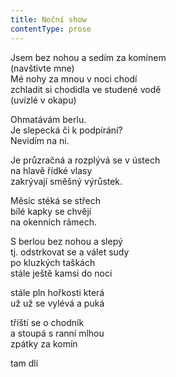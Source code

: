 ```yaml
---
title: Noční show
contentType: prose
---
```


<section>

Jsem bez nohou a sedím za komínem  
(navštivte mne)  
Mé nohy za mnou v noci chodí  
zchladit si chodidla ve studené vodě  
(uvízlé v okapu)

Ohmatávám berlu.  
Je slepecká či k podpírání?  
Nevidím na ni.

Je průzračná a rozplývá se v ústech  
na hlavě řídké vlasy  
zakrývají směšný výrůstek.

Měsíc stéká se střech  
bílé kapky se chvějí  
na okenních rámech.

S berlou bez nohou a slepý  
tj. odstrkovat se a válet sudy  
po kluzkých taškách  
stále ještě kamsi do noci

stále pln hořkosti která  
už už se vylévá a puká

tříští se o chodník  
a stoupá s ranní mlhou  
zpátky za komín

tam dlí

</section>
